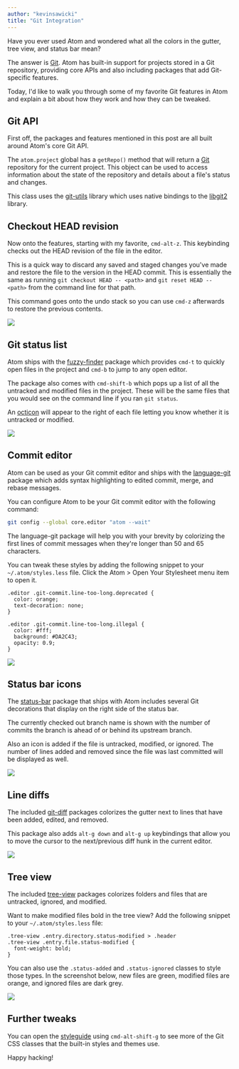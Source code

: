 ```yaml
---
author: "kevinsawicki"
title: "Git Integration"
---
```


Have you ever used Atom and wondered what all the colors in the gutter, tree view, and status bar mean?

<!--more-->

The answer is [Git](http://git-scm.com/). Atom has built-in support for projects stored in a Git repository, providing core APIs and also including packages that add Git-specific features.

Today, I'd like to walk you through some of my favorite Git features in Atom and explain a bit about how they work and how they can be tweaked.

## Git API

First off, the packages and features mentioned in this post are all built around Atom's core Git API.

The `atom.project` global has a `getRepo()` method that will return a [Git](https://flight-manual.atom-editor.cc/api/v0.71.0/api/classes/Git.html) repository for the current project. This object can be used to access information about the state of the repository and details about a file's status and changes.

This class uses the [git-utils](https://github.com/atom/git-utils) library which uses native bindings to the [libgit2](https://github.com/libgit2/libgit2) library.

## Checkout HEAD revision

Now onto the features, starting with my favorite, `cmd-alt-z`. This keybinding checks out the HEAD revision of the file in the editor.

This is a quick way to discard any saved and staged changes you've made and restore the file to the version in the HEAD commit. This is essentially the same as running `git checkout HEAD -- <path>` and `git reset HEAD -- <path>` from the command line for that path.

This command goes onto the undo stack so you can use `cmd-z` afterwards to restore the previous contents.

![](/assets/images/f.cloud.github.com/assets/671378/2402434/f8d3b90a-aa21-11e3-8e8c-ba0385eef5f7.gif)

## Git status list

Atom ships with the [fuzzy-finder](https://github.com/atom/fuzzy-finder) package which provides `cmd-t` to quickly open files in the project and `cmd-b` to jump to any open editor.

The package also comes with `cmd-shift-b` which pops up a list of all the untracked and modified files in the project. These will be the same files that you would see on the command line if you ran `git status`.

An [octicon](https://octicons.github.com/) will appear to the right of each file letting you know whether it is untracked or modified.

![](/assets/images/f.cloud.github.com/assets/671378/2404483/46581224-aa3c-11e3-836c-d79a5a8e9551.gif)

## Commit editor

Atom can be used as your Git commit editor and ships with the [language-git](https://github.com/atom/language-git) package which adds syntax highlighting to edited commit, merge, and rebase messages.

You can configure Atom to be your Git commit editor with the following command:

```sh
git config --global core.editor "atom --wait"
```

The language-git package will help you with your brevity by colorizing the first lines of commit messages when they're longer than 50 and 65 characters.

You can tweak these styles by adding the following snippet to your `~/.atom/styles.less` file. Click the Atom > Open Your Stylesheet menu item to open it.

```less
.editor .git-commit.line-too-long.deprecated {
  color: orange;
  text-decoration: none;
}

.editor .git-commit.line-too-long.illegal {
  color: #fff;
  background: #DA2C43;
  opacity: 0.9;
}
```

![](/assets/images/f.cloud.github.com/assets/671378/2402807/fbebfeea-aa26-11e3-94c0-7caffd1774e8.gif)

## Status bar icons

The [status-bar](https://github.com/atom/status-bar) package that ships with Atom includes several Git decorations that display on the right side of the status bar.

The currently checked out branch name is shown with the number of commits the branch is ahead of or behind its upstream branch.

Also an icon is added if the file is untracked, modified, or ignored. The number of lines added and removed since the file was last committed will be displayed as well.

![](/assets/images/f.cloud.github.com/assets/671378/2402683/48addd86-aa25-11e3-8593-64dc579d64b4.png)

## Line diffs

The included [git-diff](https://github.com/atom/git-diff) packages colorizes the gutter next to lines that have been added, edited, and removed.

This package also adds `alt-g down` and `alt-g up` keybindings that allow you to move the cursor to the next/previous diff hunk in the current editor.

![](/assets/images/f.cloud.github.com/assets/671378/2241519/04791a24-9cd6-11e3-9a12-164cabe81d58.png)

## Tree view

The included [tree-view](https://github.com/atom/tree-view) packages colorizes folders and files that are untracked, ignored, and modified.

Want to make modified files bold in the tree view? Add the following snippet to your `~/.atom/styles.less` file:

```less
.tree-view .entry.directory.status-modified > .header
.tree-view .entry.file.status-modified {
  font-weight: bold;
}
```

You can also use the `.status-added` and `.status-ignored` classes to style those types. In the screenshot below, new files are green, modified files are orange, and ignored files are dark grey.

![](/assets/images/f.cloud.github.com/assets/671378/2404228/ea43d5ac-aa38-11e3-8324-6544a433ad23.png)

## Further tweaks

You can open the [styleguide](http://github.com/atom/styleguide) using `cmd-alt-shift-g` to see more of the Git CSS classes that the built-in styles and themes use.

Happy hacking!
